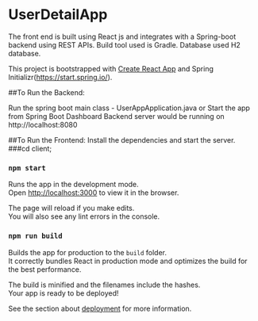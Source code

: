 # UserDetailApp

The front end is built using React js and integrates with a Spring-boot backend using REST APIs. Build tool used is Gradle. Database used H2 database.

This project is bootstrapped with [Create React App](https://github.com/facebook/create-react-app) and Spring Initializr(https://start.spring.io/).

##To Run the Backend:

Run the spring boot main class - UserAppApplication.java or Start the app from Spring Boot Dashboard
Backend server would be running on http://localhost:8080

##To Run the Frontend:
Install the dependencies and start the server.
###cd client;

### `npm start`

Runs the app in the development mode.<br />
Open [http://localhost:3000](http://localhost:3000) to view it in the browser.

The page will reload if you make edits.<br />
You will also see any lint errors in the console.

### `npm run build`

Builds the app for production to the `build` folder.<br />
It correctly bundles React in production mode and optimizes the build for the best performance.

The build is minified and the filenames include the hashes.<br />
Your app is ready to be deployed!

See the section about [deployment](https://facebook.github.io/create-react-app/docs/deployment) for more information.
